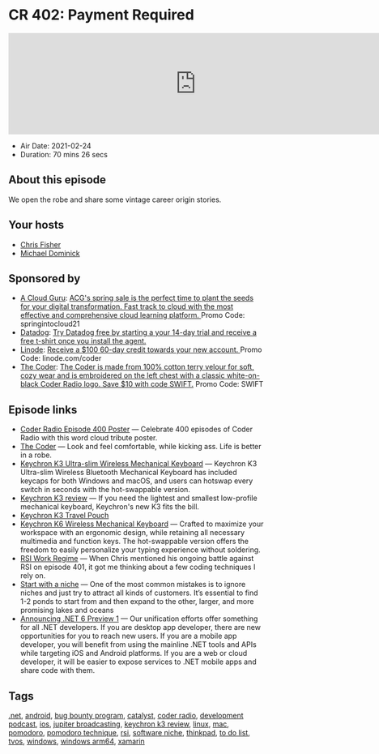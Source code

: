 # CR 402: Payment Required

<iframe src="https://player.fireside.fm/v2/MLf2ZzhC+ztmp8GvT?theme=dark" width="740" height="200" frameborder="0" scrolling="no"></iframe>

* Air Date: 2021-02-24
* Duration: 70 mins 26 secs

## About this episode

We open the robe and share some vintage career origin stories.

## Your hosts
* [Chris Fisher](https://coder.show/hosts/chrislas)
* [Michael Dominick](https://coder.show/hosts/michael)

## Sponsored by

  * [A Cloud Guru](https://acloudguru.com/pricing?utm_source=jupiter&utm_medium=cpc&utm_campaign=2021_springintocloud): [ACG's spring sale is the perfect time to plant the seeds for your digital transformation. Fast track to cloud with the most effective and comprehensive cloud learning platform. ](https://acloudguru.com/pricing?utm_source=jupiter&utm_medium=cpc&utm_campaign=2021_springintocloud) Promo Code: springintocloud21
  * [Datadog](http://datadog.com/coderradio): [Try Datadog free by starting a your 14-day trial and receive a free t-shirt once you install the agent.](http://datadog.com/coderradio)
  * [Linode](https://linode.com/coder): [Receive a $100 60-day credit towards your new account. ](https://linode.com/coder) Promo Code: linode.com/coder
  * [The Coder](https://www.jupitergarage.com/product/the-coder-robe): [The Coder is made from 100% cotton terry velour for soft, cozy wear and is embroidered on the left chest with a classic white-on-black Coder Radio logo. Save $10 with code SWIFT.](https://www.jupitergarage.com/product/the-coder-robe) Promo Code: SWIFT



## Episode links

  * [Coder Radio Episode 400 Poster](https://teespring.com/coder-400?pid=624&cid=102511 "Coder Radio Episode 400 Poster") — Celebrate 400 episodes of Coder Radio with this word cloud tribute poster.
  * [The Coder](https://jupitercolony.bigcartel.com/product/the-coder "The Coder") — Look and feel comfortable, while kicking ass. Life is better in a robe.
  * [Keychron K3 Ultra-slim Wireless Mechanical Keyboard](https://www.keychron.com/products/keychron-k3-wireless-mechanical-keyboard?variant=32220198928473 "Keychron K3 Ultra-slim Wireless Mechanical Keyboard") — Keychron K3 Ultra-slim Wireless Bluetooth Mechanical Keyboard has included keycaps for both Windows and macOS, and users can hotswap every switch in seconds with the hot-swappable version. 
  * [Keychron K3 review](https://www.imore.com/keychron-k3-review "Keychron K3 review") — If you need the lightest and smallest low-profile mechanical keyboard, Keychron's new K3 fits the bill.
  * [Keychron K3 Travel Pouch](https://www.keychron.com/products/keychron-k3-travel-pouch "Keychron K3 Travel Pouch")
  * [Keychron K6 Wireless Mechanical Keyboard](https://www.keychron.com/products/keychron-k6-wireless-mechanical-keyboard "Keychron K6 Wireless Mechanical Keyboard") — Crafted to maximize your workspace with an ergonomic design, while retaining all necessary multimedia and function keys. The hot-swappable version offers the freedom to easily personalize your typing experience without soldering.
  * [RSI Work Regime](https://slexy.org/view/s20eeW1pMS "RSI Work Regime") — When Chris mentioned his ongoing battle against RSI on episode 401, it got me thinking about a few coding techniques I rely on.
  * [Start with a niche](https://fibery.io/blog/start-with-a-niche/ "Start with a niche") — One of the most common mistakes is to ignore niches and just try to attract all kinds of customers. It’s essential to find 1-2 ponds to start from and then expand to the other, larger, and more promising lakes and oceans
  * [Announcing .NET 6 Preview 1](https://devblogs.microsoft.com/dotnet/announcing-net-6-preview-1/ "Announcing .NET 6 Preview 1") — Our unification efforts offer something for all .NET developers. If you are desktop app developer, there are new opportunities for you to reach new users. If you are a mobile app developer, you will benefit from using the mainline .NET tools and APIs while targeting iOS and Android platforms. If you are a web or cloud developer, it will be easier to expose services to .NET mobile apps and share code with them.



## Tags

[.net](https://coder.show/tags/.net), [android](https://coder.show/tags/android), [bug bounty program](https://coder.show/tags/bug%20bounty%20program), [catalyst](https://coder.show/tags/catalyst), [coder radio](https://coder.show/tags/coder%20radio), [development podcast](https://coder.show/tags/development%20podcast), [ios](https://coder.show/tags/ios), [jupiter broadcasting](https://coder.show/tags/jupiter%20broadcasting), [keychron k3 review](https://coder.show/tags/keychron%20k3%20review), [linux](https://coder.show/tags/linux), [mac](https://coder.show/tags/mac), [pomodoro](https://coder.show/tags/pomodoro), [pomodoro technique](https://coder.show/tags/pomodoro%20technique), [rsi](https://coder.show/tags/rsi), [software niche](https://coder.show/tags/software%20niche), [thinkpad](https://coder.show/tags/thinkpad), [to do list](https://coder.show/tags/to%20do%20list), [tvos](https://coder.show/tags/tvos), [windows](https://coder.show/tags/windows), [windows arm64](https://coder.show/tags/windows%20arm64), [xamarin](https://coder.show/tags/xamarin)